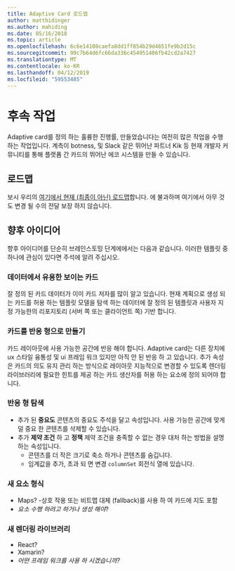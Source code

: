 ```yaml
---
title: Adaptive Card 로드맵
author: matthidinger
ms.author: mahiding
ms.date: 05/16/2018
ms.topic: article
ms.openlocfilehash: 6c6e14108caefa8dd1ff854b29d4651fe9b2d15c
ms.sourcegitcommit: 99c7b64d6fc66da336c454951406fb42cd2a7427
ms.translationtype: MT
ms.contentlocale: ko-KR
ms.lasthandoff: 04/12/2019
ms.locfileid: "59553485"
---
```

# <a name="future-work"></a>후속 작업

Adaptive card를 정의 하는 훌륭한 진행률, 만들었습니다는 여전히 많은 작업을 수행 하는 작업입니다. 계측이 botness, 및 Slack 같은 뛰어난 파트너 Kik 등 현재 개발자 커뮤니티를 통해 플랫폼 간 카드의 뛰어난 에코 시스템을 만들 수 있습니다.

## <a name="roadmap"></a>로드맵

보시 우리의 [여기에서 현재 (최종이 아닌) 로드맵](https://github.com/Microsoft/AdaptiveCards/projects/8)합니다. 에 불과하며 여기에서 아무 것도 변경 될 수의 전달 보장 하지 않습니다.

## <a name="future-ideas"></a>향후 아이디어

향후 아이디어를 단순히 브레인스토밍 단계에에서는 다음과 같습니다. 이러한 템플릿 중 하나에 관심이 있다면 주석에 알려 주십시오.

### <a name="great-looking-cards-from-data"></a>데이터에서 유용한 보이는 카드

잘 정의 된 카드 데이터가 이미 카드 저자를 많이 알고 있습니다. 현재 계획으로 생성 되는 카드를 허용 하는 템플릿 모델을 탐색 하는 데이터에 잘 정의 된 템플릿과 사용자 지정 가능한의 리포지토리 (서버 쪽 또는 클라이언트 쪽) 기반 합니다.

### <a name="make-cards-responsive"></a>카드를 반응 형으로 만들기

카드 레이아웃에 사용 가능한 공간에 반응 해야 합니다. Adaptive card는 다른 장치에 ux 스타일 융통성 및 ui 프레임 워크 있지만 아직 안 된 반응 하 고 있습니다. 추가 속성은 카드의 의도 유지 관리 하는 방식으로 레이아웃 지능적으로 변경할 수 있도록 렌더링 라이브러리에 필요한 힌트를 제공 하는 카드 생산자를 허용 하는 요소에 정의 되어야 합니다.

### <a name="responsive-exploration"></a>반응 형 탐색

* 추가 된 **중요도** 콘텐츠의 중요도 주석을 달고 속성입니다. 사용 가능한 공간에 맞게 덜 중요 한 콘텐츠를 삭제할 수 있습니다.
* 추가 **제약 조건** 하 고 **정책** 제약 조건을 충족할 수 없는 경우 대처 하는 방법을 설명 하는 속성입니다. 
  * 콘텐츠를 더 작은 크기로 축소 하거나 콘텐츠를 숨깁니다.
  * 임계값을 추가, 초과 되 면 변경 `columnSet` 회전식 열에 있습니다.

### <a name="new-element-types"></a>새 요소 형식

* Maps? -상호 작용 또는 비트맵 대체 (fallback)를 사용 하 여 카드에 지도 포함
* *요소 수행 하려고 하거나 생성 해야*?

### <a name="new-rendering-libraries"></a>새 렌더링 라이브러리

* React?
* Xamarin?
* *어떤 프레임 워크를 사용 하 시겠습니까?*
